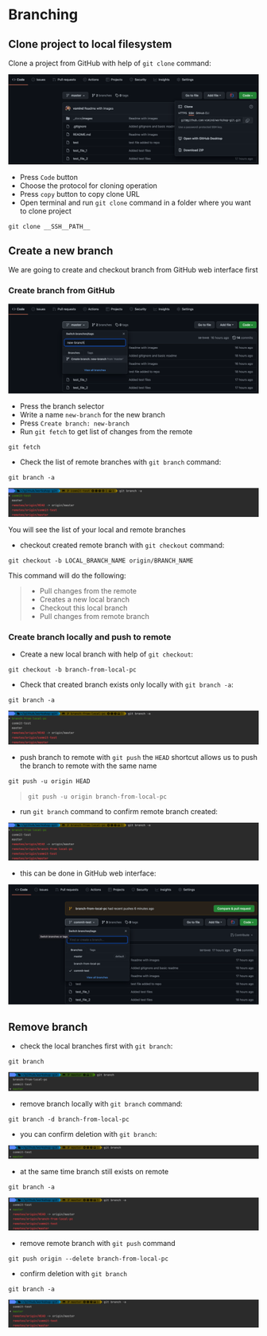 # Branching

## Clone project to local filesystem

Clone a project from GitHub with help of `git clone` command:

![img.png](images/branching_01.png)

- Press `Code` button
- Choose the protocol for cloning operation
- Press `copy` button to copy clone URL  
- Open terminal and run `git clone` command in  a folder where you want to clone project

```shell
git clone __SSH__PATH__ 
```

## Create a new branch

We are going to create and checkout branch from GitHub web interface first

### Create branch from GitHub

![img.png](images/branching_02.png)

- Press the branch selector
- Write a name `new-branch` for the new branch
- Press `Create branch: new-branch`
- Run `git fetch` to get list of changes from the remote

```shell
git fetch
```

- Check the list of remote branches with `git branch` command:

```shell
git branch -a
```

![img.png](images/branching_03.png)

You will see the list of your local and remote branches

- checkout created remote branch with `git checkout` command:

```shell
git checkout -b LOCAL_BRANCH_NAME origin/BRANCH_NAME
```

This command will do the following:
> - Pull changes from the remote
> - Creates a new local branch
> - Checkout this local branch
> - Pull changes from remote branch 

### Create branch locally and push to remote

- Create a new local branch with help of `git checkout`:

```shell
git checkout -b branch-from-local-pc
```

- Check that created branch exists only locally with `git branch -a`:

```shell
git branch -a
```

![img.png](images/branching_04.png)

- push branch to remote with `git push` the `HEAD` shortcut allows us to push the branch to remote with the same name

```shell
git push -u origin HEAD 
```

> `git push -u origin branch-from-local-pc`

- run `git branch` command to confirm remote branch created:

![img_1.png](images/branching_05.png)

- this can be done in GitHub web interface:

![img.png](images/branching_06.png)

## Remove branch

- check the local branches first with `git branch`:

```shell
git branch
```

![img.png](images/branching_07.png)

- remove branch locally with `git branch` command:

```shell
git branch -d branch-from-local-pc
```

- you can confirm deletion with `git branch`:

![img.png](images/branching_08.png)

- at the same time branch still exists on remote

```shell
git branch -a
```

![img_1.png](images/branching_09.png)

- remove remote branch with `git push` command 

```shell
git push origin --delete branch-from-local-pc
```

- confirm deletion with `git branch`

```shell
git branch -a
```

![img_2.png](images/branching_10.png)

